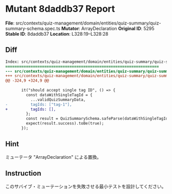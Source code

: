 # Mutant 8daddb37 Report

**File**: src/contexts/quiz-management/domain/entities/quiz-summary/quiz-summary-schema.spec.ts
**Mutator**: ArrayDeclaration
**Original ID**: 5295
**Stable ID**: 8daddb37
**Location**: L328:19–L328:28

## Diff

```diff
Index: src/contexts/quiz-management/domain/entities/quiz-summary/quiz-summary-schema.spec.ts
===================================================================
--- src/contexts/quiz-management/domain/entities/quiz-summary/quiz-summary-schema.spec.ts	original
+++ src/contexts/quiz-management/domain/entities/quiz-summary/quiz-summary-schema.spec.ts	mutated #5295
@@ -324,9 +324,9 @@
 
       it("should accept single tag ID", () => {
         const dataWithSingleTagId = {
           ...validQuizSummaryData,
-          tagIds: ["tag-1"],
+          tagIds: [],
         };
         const result = QuizSummarySchema.safeParse(dataWithSingleTagId);
         expect(result.success).toBe(true);
       });
```

## Hint

ミューテータ "ArrayDeclaration" による置換。

## Instruction

このサバイブ・ミューテーションを失敗させる最小テストを設計してください。
